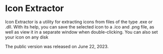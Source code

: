 # Icon Extractor
Icon Extractor is a utility for extracting icons from files of the type .exe or .dll. With its help, you can save the selected icon to a .ico and .png file, as well as view it in a separate window when double-clicking. You can also set your icon on any disk

The public version was released on June 22, 2023.
